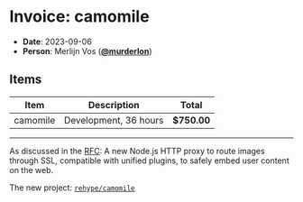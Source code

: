 # Invoice: camomile

*   **Date**: 2023-09-06
*   **Person**: Merlijn Vos ([**@murderlon**](https://github.com/murderlon))

## Items

| Item     | Description           | Total       |
| -------- | --------------------- | ----------- |
| camomile | Development, 36 hours | **$750.00** |

***

As discussed in the [RFC][]:
A new Node.js HTTP proxy to route images through SSL,
compatible with unified plugins,
to safely embed user content on the web.

The new project: [`rehype/camomile`][]

[rfc]: https://github.com/unifiedjs/rfcs/blob/main/text/0005-camo-image-proxy.md

[`rehype/camomile`]: https://github.com/rehypejs/camomile/
